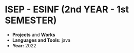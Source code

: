 # ISEP - ESINF (2nd YEAR - 1st SEMESTER)
* **Projects** and **Works**
* **Languages and Tools:** java 
* **Year:** 2022
